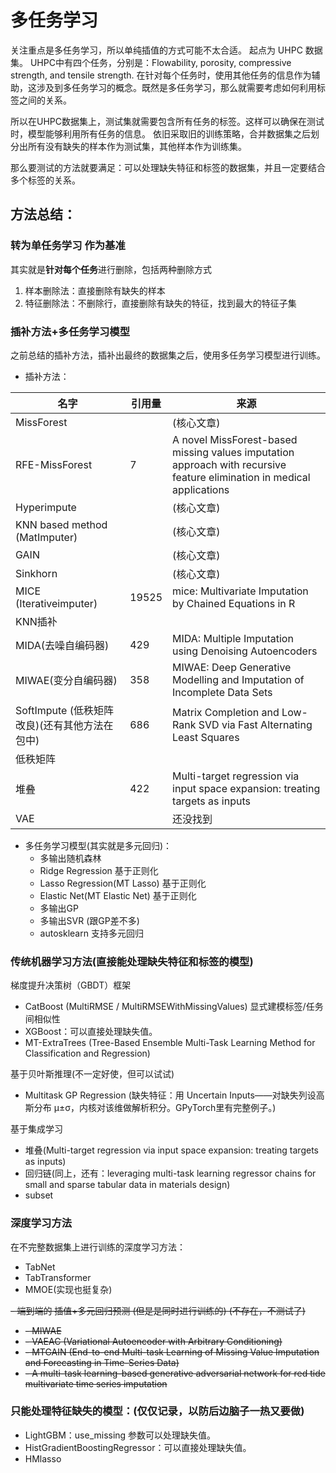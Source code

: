 # 多任务学习
关注重点是多任务学习，所以单纯插值的方式可能不太合适。
起点为 UHPC 数据集。 UHPC中有四个任务，分别是：Flowability, porosity, compressive strength, and tensile strength.
在针对每个任务时，使用其他任务的信息作为辅助，这涉及到多任务学习的概念。既然是多任务学习，那么就需要考虑如何利用标签之间的关系。

所以在UHPC数据集上，测试集就需要包含所有任务的标签。这样可以确保在测试时，模型能够利用所有任务的信息。
依旧采取旧的训练策略，合并数据集之后划分出所有没有缺失的样本作为测试集，其他样本作为训练集。

那么要测试的方法就要满足：可以处理缺失特征和标签的数据集，并且一定要结合多个标签的关系。

## 方法总结：
### 转为单任务学习 作为基准 

其实就是**针对每个任务**进行删除，包括两种删除方式

1. 样本删除法：直接删除有缺失的样本
2. 特征删除法：不删除行，直接删除有缺失的特征，找到最大的特征子集

### 插补方法+多任务学习模型

之前总结的插补方法，插补出最终的数据集之后，使用多任务学习模型进行训练。

- 插补方法：

| 名字                             | 引用量 | 来源                                                                                                                     |
|--------------------------------|-------|------------------------------------------------------------------------------------------------------------------------|
| MissForest                     |   | (核心文章)                                                                                                                 |
| RFE-MissForest                 | 7 | A novel MissForest-based missing values imputation approach with recursive feature elimination in medical applications |
| Hyperimpute                    |  | (核心文章)                                                                                                                 |
| KNN based method (MatImputer)  |   | (核心文章)                                                                                                                 |
| GAIN                           |   | (核心文章)                                                                                                                 |
| Sinkhorn                       |   | (核心文章)                                                                                                                 |
| MICE (Iterativeimputer)        | 19525 | mice: Multivariate Imputation by Chained Equations in R                                                                |
| KNN插补                          |   |                                                                                                                        |
| MIDA(去噪自编码器)                   | 429  | MIDA: Multiple Imputation using Denoising Autoencoders                                                                 |
| MIWAE(变分自编码器)                  | 358  | MIWAE: Deep Generative Modelling and Imputation of Incomplete Data Sets                                                |
| SoftImpute (低秩矩阵改良)(还有其他方法在包中) | 686   | Matrix Completion and Low-Rank SVD via Fast Alternating Least Squares                                                  |
| 低秩矩阵                           |   |                                                                                                                        |
| 堆叠                             | 422  | Multi-target regression via input space expansion: treating targets as inputs                                          |
| VAE                            |   | 还没找到                                                                                                                   |

- 多任务学习模型(其实就是多元回归)：
  - 多输出随机森林
  - Ridge Regression 基于正则化
  - Lasso Regression(MT Lasso) 基于正则化
  - Elastic Net(MT Elastic Net) 基于正则化
  - 多输出GP 
  - 多输出SVR (跟GP差不多)
  - autosklearn 支持多元回归

### 传统机器学习方法(直接能处理缺失特征和标签的模型) 

梯度提升决策树（GBDT）框架
* CatBoost (MultiRMSE / MultiRMSEWithMissingValues) 显式建模标签/任务间相似性
* XGBoost：可以直接处理缺失值。
* MT-ExtraTrees (Tree-Based Ensemble Multi-Task Learning Method for Classification and Regression)

基于贝叶斯推理(不一定好使，但可以试试)
* Multitask GP Regression (缺失特征：用 Uncertain Inputs——对缺失列设高斯分布 μ±σ，内核对该维做解析积分。GPyTorch里有完整例子。)

基于集成学习
* 堆叠(Multi-target regression via input space expansion: treating targets as inputs)
* 回归链(同上，还有：leveraging multi-task learning regressor chains for small and sparse tabular data in materials design)
* subset

### 深度学习方法

在不完整数据集上进行训练的深度学习方法：
* TabNet
* TabTransformer
* MMOE(实现也挺复杂)

~~- 端到端的 插值+多元回归预测 (但是是同时进行训练的) (不存在，不测试了)~~
*   ~~- MIWAE~~
*   ~~- VAEAC (Variational Autoencoder with Arbitrary Conditioning)~~
*   ~~- MTGAIN (End-to-end Multi-task Learning of Missing Value Imputation and Forecasting in Time-Series Data)~~
*   ~~- A multi-task learning-based generative adversarial network for red tide multivariate time series imputation~~


### 只能处理特征缺失的模型：(仅仅记录，以防后边脑子一热又要做)
* LightGBM：use_missing 参数可以处理缺失值。
* HistGradientBoostingRegressor：可以直接处理缺失值。
* HMlasso